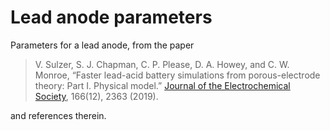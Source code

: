 # Lead anode parameters

Parameters for a lead anode, from the paper

> V. Sulzer, S. J. Chapman, C. P. Please, D. A. Howey, and C. W. Monroe, “Faster lead-acid battery simulations from porous-electrode theory: Part I. Physical model.” [Journal of the Electrochemical Society](https://doi.org/10.1149/2.0301910jes), 166(12), 2363 (2019).

and references therein.

